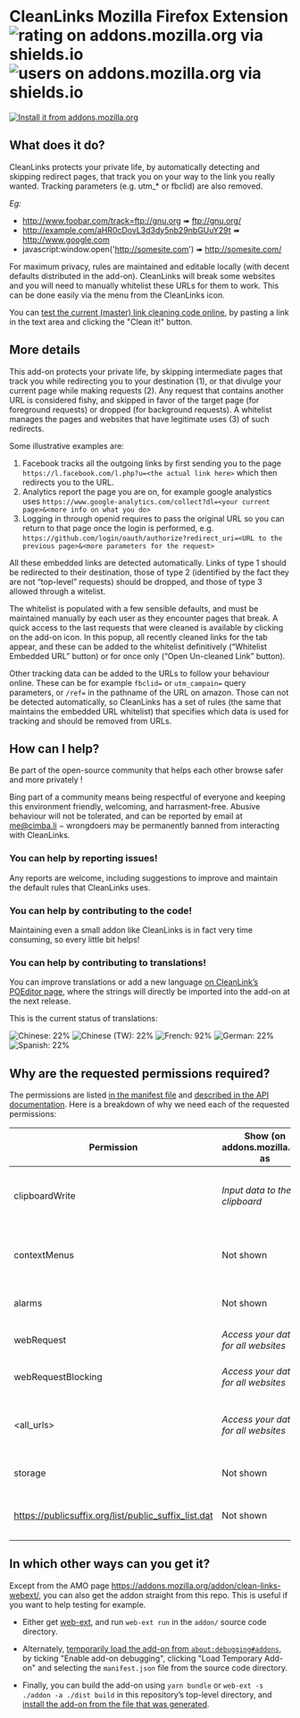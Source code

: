 # CleanLinks Mozilla Firefox Extension ![rating on addons.mozilla.org via shields.io][amo_stars] ![users on addons.mozilla.org via shields.io][amo_users]

[![Install it from addons.mozilla.org][get_addon_image]][addon]


## What does it do?
CleanLinks protects your private life, by automatically detecting and skipping redirect pages, that track you on your way to the link you really wanted. Tracking parameters (e.g. utm\_\* or fbclid) are also removed.

_Eg:_
- <http://www.foobar.com/track=ftp://gnu.org> ➠ <ftp://gnu.org/>
- <http://example.com/aHR0cDovL3d3dy5nb29nbGUuY29t> ➠ <http://www.google.com>
- javascript:window.open('http://somesite.com') ➠ <http://somesite.com/>

For maximum privacy, rules are maintained and editable locally (with decent defaults distributed in the add-on). CleanLinks will break some websites and you will need to manually whitelist these URLs for them to work. This can be done easily via the menu from the CleanLinks icon.

You can [test the current (master) link cleaning code online](https://cimbali.github.io/CleanLinks/), by pasting a link in the text area and clicking the "Clean it!" button.

## More details

This add-on protects your private life, by skipping intermediate pages that track you while redirecting you to your destination (1), or that divulge your current page while making requests (2). Any request that contains another URL is considered fishy, and skipped in favor of the target page (for foreground requests) or dropped (for background requests). A whitelist manages the pages and websites that have legitimate uses (3) of such redirects.

Some illustrative examples are:
1. Facebook tracks all the outgoing links by first sending you to the page `https://l.facebook.com/l.php?u=<the actual link here>` which then redirects you to the URL.
2. Analytics report the page you are on, for example google analystics uses `https://www.google-analytics.com/collect?dl=<your current page>&<more info on what you do>`
3. Logging in through openid requires to pass the original URL so you can return to that page once the login is performed, e.g. `https://github.com/login/oauth/authorize?redirect_uri=<URL to the previous page>&<more parameters for the request>`

All these embedded links are detected automatically. Links of type 1 should be redirected to their destination, those of type 2 (identified by the fact they are not “top-level” requests) should be dropped, and those of type 3 allowed through a witelist.

The whitelist is populated with a few sensible defaults, and must be maintained manually by each user as they encounter pages that break. A quick access to the last requests that were cleaned is available by clicking on the add-on icon. In this popup, all recently cleaned links for the tab appear, and these can be added to the whitelist definitively (“Whitelist Embedded URL” button) or for once only (“Open Un-cleaned Link” button).

Other tracking data can be added to the URLs to follow your behaviour online. These can be for example `fbclid=` or `utm_campain=` query parameters, or `/ref=` in the pathname of the URL on amazon.
Those can not be detected automatically, so CleanLinks has a set of rules (the same that maintains the embedded URL whitelist) that specifies which data is used for tracking and should be removed from URLs.


## How can I help?

Be part of the open-source community that helps each other browse safer and more privately !

Bing part of a community means being respectful of everyone and keeping this environment friendly, welcoming, and harrasment-free.
Abusive behaviour will not be tolerated, and can be reported by email at me@cimba.li − wrongdoers may be permanently banned from interacting with CleanLinks.

### You can help by reporting issues!

Any reports are welcome, including suggestions to improve and maintain the default rules that CleanLinks uses.

### You can help by contributing to the code!

Maintaining even a small addon like CleanLinks is in fact very time consuming, so every little bit helps!

### You can help by contributing to translations!

You can improve translations or add a new language [on CleanLink’s POEditor page](https://poeditor.com/join/project/H3u6Cttc4j), where the strings will directly be imported into the add-on at the next release.

This is the current status of translations:

![Chinese: 22%](https://img.shields.io/badge/%F0%9F%87%A8%F0%9F%87%B3%20Chinese-22%25-f60)
![Chinese (TW): 22%](https://img.shields.io/badge/%F0%9F%87%B9%F0%9F%87%BC%20Chinese%20%28TW%29-22%25-f60)
![French: 92%](https://img.shields.io/badge/%F0%9F%87%AB%F0%9F%87%B7%20French-92%25-3f0)
![German: 22%](https://img.shields.io/badge/%F0%9F%87%A9%F0%9F%87%AA%20German-22%25-f60)
![Spanish: 22%](https://img.shields.io/badge/%F0%9F%87%AA%F0%9F%87%B8%20Spanish-22%25-f60)


## Why are the requested permissions required?

The permissions are listed [in the manifest file](https://github.com/Cimbali/CleanLinks/blob/master/addon/manifest.json#L14)
and [described in the API documentation](https://developer.mozilla.org/en-US/docs/Mozilla/Add-ons/WebExtensions/manifest.json/permissions#API_permissions).
Here is a breakdown of why we need each of the requested permissions:

| Permission                                             | Show (on addons.mozilla.org) as     | Needed for                                      |
| ------------------------------------------------------ | ----------------------------------- | ----------------------------------------------- |
| clipboardWrite                                         | _Input data to the clipboard_       | Copying cleaned links from the context menu     |
| contextMenus                                           | Not shown                           | Copying cleaned links from the context menu     |
| alarms                                                 | Not shown                           | Automatically saving options                    |
| webRequest                                             | _Access your data for all websites_ | Clean links while they are accessed             |
| webRequestBlocking                                     | _Access your data for all websites_ | Clean links while they are accessed             |
| \<all\_urls\>                                          | _Access your data for all websites_ | Clean javascript links, highlight cleaned links |
| storage                                                | Not shown                           | Store rules and preferences                     |
| <https://publicsuffix.org/list/public_suffix_list.dat> | Not shown                           | Identifying public suffixes (e.g. `.co.uk`)     |



## In which other ways can you get it?

Except from the AMO page <https://addons.mozilla.org/addon/clean-links-webext/>, you can also get the addon straight from this repo.
This is useful if you want to help testing for example.

- Either get [web-ext](https://developer.mozilla.org/en-US/Add-ons/WebExtensions/Getting_started_with_web-ext), and run `web-ext run` in the `addon/` source code directory.

- Alternately, [temporarily load the add-on from `about:debugging#addons`](https://developer.mozilla.org/en-US/Add-ons/WebExtensions/Temporary_Installation_in_Firefox), by ticking "Enable add-on debugging", clicking "Load Temporary Add-on" and selecting the `manifest.json` file from the source code directory.

- Finally, you can build the add-on using `yarn bundle` or `web-ext -s ./addon -a ./dist build` in this repository’s top-level directory, and [install the add-on from the file that was generated](https://developer.mozilla.org/en-US/docs/Mozilla/Add-ons/WebExtensions/Distribution_options/Sideloading_add-ons#Using_Install_Add-on_From_File).



[addon]: https://addons.mozilla.org/addon/clean-links-webext/
[license]: https://img.shields.io/github/license/Cimbali/CleanLinks.svg?style=popout-square&logo=mozilla&colorA=333333&colorB=coral
[amo_stars]: https://img.shields.io/amo/stars/clean-links-webext.svg?style=popout-square&logo=mozilla-firefox
[amo_users]: https://img.shields.io/amo/users/clean-links-webext.svg?style=popout-square&logo=mozilla-firefox&colorB=blue
[get_addon_image]: https://cimbali.github.io/CleanLinks/get-the-addon-small.png
